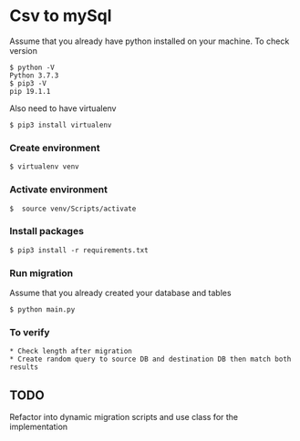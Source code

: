 # Csv to mySql

Assume that you already have python installed on your machine. 
To check version
```
$ python -V
Python 3.7.3
$ pip3 -V
pip 19.1.1
```
Also need to have virtualenv
```
$ pip3 install virtualenv
```

### Create environment
```
$ virtualenv venv
```

### Activate environment
```
$  source venv/Scripts/activate
```

### Install packages
```
$ pip3 install -r requirements.txt
```

### Run migration
Assume that you already created your database and tables
```
$ python main.py
```

### To verify
    * Check length after migration
    * Create random query to source DB and destination DB then match both results

## TODO
Refactor into dynamic migration scripts and use class for the implementation


